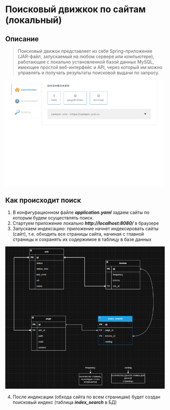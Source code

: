 # Поисковый движкок по сайтам (локальный)

## Описание

> Поисковый движок представляет из себя Spring-приложение
(JAR-файл, запускаемый на любом сервере или компьютере), работающее с
> локально установленной базой данных MySQL, имеющее простой
> веб-интерфейс и API, через который им можно управлять и получать
> результаты поисковой выдачи по запросу.

<div align="center">
<img src="src/main/resources/img_gif/1_base.gif" width="600" alt="анимация показывает поисковый запрос и результат"/>
</div>

## Как происходит поиск

1. В конфигурационном файле ***application.yaml*** задаем сайты по которым будем осуществлять
   поиск.
2. Стартуем приложение локально ***http://localhost:8080/*** в браузере
3. Запускаем индексацию: приложение начнет индексировать сайты (сайт), т.е.
   обходить все страницы сайта, начиная с главной страницы и сохранять их содержимое в таблицу в базе
   данных
<div align="center">
<img src="src/main/resources/img_gif/schema_bd.png" width="600" alt="структура базы данных"/>
</div>

4. После индексации (обхода сайта по всем страницам) будет создан
поисковый индекс (таблица ***index_search*** в БД)